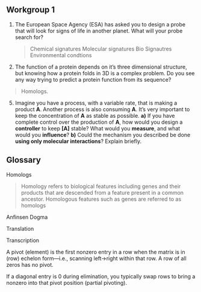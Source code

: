 


## Workgroup 1
1. The European Space Agency (ESA) has asked you to design a probe that will look
for signs of life in another planet. What will your probe search for?

    > Chemical signatures
    > Molecular signatures
    > Bio Signautres
    > Environmental condtions
   
2. The function of a protein depends on it’s three dimensional structure, but
knowing how a protein folds in 3D is a complex problem. Do you see any way
trying to predict a protein function from its sequence?
> Homologs. 


5. Imagine you have a process, with a variable rate, that is making a product **A**. Another process is also consuming **A**. It’s very important to keep the concentration of **A** as stable as possible.
    **a)** If you have complete control over the production of **A**, how would you design a **controller** to keep **[A]** stable? What would you **measure**, and what would you **influence**?
    **b)** Could the mechanism you described be done **using only molecular interactions**? Explain briefly. 



## Glossary

Homologs
> Homology refers to biological features including genes and their products that are descended from a feature present in a common ancestor. Homologous features such as genes are referred to as homologs 

Anfinsen Dogma
> 

Translation

Transcription



A pivot (element) is the first nonzero entry in a row when the matrix is in (row) echelon form—i.e., scanning left→right within that row.
A row of all zeros has no pivot.

If a diagonal entry is 0 during elimination, you typically swap rows to bring a nonzero into that pivot position (partial pivoting).